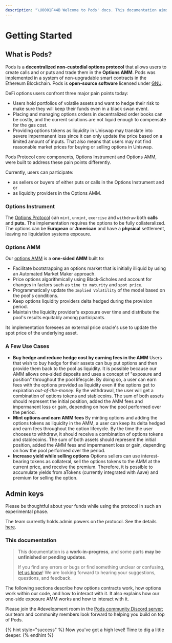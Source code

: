 ```yaml
---
description: "\U0001F44B Welcome to Pods' docs. This documentation aims to provide a high-level overview of the protocol and its existing components."
---
```


# Getting Started

## What is Pods?

Pods is a **decentralized non-custodial options protocol** that allows users to create calls and or puts and trade them in the **Options AMM**. Pods was implemented in a system of non-upgradable smart contracts in the Ethereum Blockchain. Pods is **open-source software** licensed under [GNU](https://en.wikipedia.org/wiki/GNU_General_Public_License). 

DeFi options users confront three major pain points today:

* Users hold portfolios of volatile assets and want to hedge their risk to make sure they will keep their funds even in a black swan event. 
* Placing and managing options orders in decentralized order books can be costly, and the current solutions are not liquid enough to compensate for the gas cost.
* Providing options tokens as liquidity in Uniswap may translate into severe impermanent loss since it can only update the price based on a limited amount of inputs. That also means that users may not find reasonable market prices for buying or selling options in Uniswap.

Pods Protocol core components, Options Instrument and Options AMM, were built to address these pain points differently. 

Currently, users can participate:

* as sellers or buyers of either puts or calls in the Options Instrument and or 
* as liquidity providers in the Options AMM.

### **Options Instrument**

The [Options Protocol](https://app.gitbook.com/@pods-finance-1/s/teste/~/drafts/-MUJTFuPygKqO2rGEssD/options-protocol-overview/introduction) can `mint`, `unmint`, `exercise` and `withdraw` both **calls** and **puts.** The implementation requires the options to be fully collateralized. The options can be **European** or **American** and have a **physical** settlement, leaving no liquidation systems exposure.

### **Options AMM**

Our [options AMM](https://app.gitbook.com/@pods-finance-1/s/teste/options-amm-overview/introduction) is a **one-sided AMM** built to:

* Facilitate bootstrapping an options market that is initially illiquid by using an Automated Market Maker approach.
* Price options algorithmically using Black-Scholes and account for changes in factors such as `time to maturity` and `spot price`.
* Programmatically update the `Implied Volatility` of the model based on the pool's conditions.
* Keep options liquidity providers delta hedged during the provision period.
* Maintain the liquidity provider's exposure over time and distribute the pool's results equitably among participants.

Its implementation foresees an external price oracle's use to update the spot price of the underlying asset. 

### A Few Use Cases

* **Buy hedge and reduce hedge cost by earning fees in the AMM** Users that wish to buy hedge for their assets can buy put options and then provide them back to the pool as liquidity. It is possible because our AMM allows one-sided deposits and uses a concept of "exposure and position" throughout the pool lifecycle. By doing so, a user can earn fees with the options provided as liquidity even if the options get to expiration _out-of-the-money_. By the withdrawal, the user will get a combination of options tokens and stablecoins. The sum of both assets should represent the initial position, added the AMM fees and impermanent loss or gain, depending on how the pool performed over the period.
* **Mint options and earn AMM fees** By minting options and adding the options tokens as liquidity in the AMM, a user can keep its delta hedged and earn fees throughout the option lifecycle. By the time the user chooses to withdraw, it should receive a combination of options tokens and stablecoins. The sum of both assets should represent the initial position, added the AMM fees and impermanent loss or gain, depending on how the pool performed over the period.
* **Increase yield while selling options** Options sellers can use interest-bearing tokens as collateral, sell the options tokens to the AMM at the current price, and receive the premium. Therefore, it is possible to accumulate yields from aTokens \(currently integrated with Aave\) and premium for selling the option.

## Admin keys

‌Please be thoughtful about your funds while using the protocol in such an experimental phase.

The team currently holds admin powers on the protocol. See the details [here](https://app.gitbook.com/@pods-finance-1/s/teste/the-protocol/cap-and-admin-keys).

### This documentation 

> This documentation is a **work-in-progress**, and some parts **may be unfinished or pending updates**.
>
> If you find any errors or bugs or find something unclear or confusing, [let us know](https://discord.gg/yfgcHg)! We are looking forward to hearing your suggestions, questions, and feedback.

The following sections describe how options contracts work, how options work within our code, and how to interact with it. It also explains how our one-side exposure AMM works and how to interact with it.

Please join the \#development room in the [Pods community Discord server](https://discord.gg/yfgcHg); our team and community members look forward to helping you build on top of Pods.

{% hint style="success" %}
Now you've got a high level! Time to dig a little deeper.
{% endhint %}

